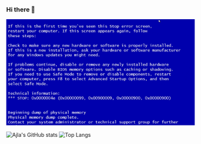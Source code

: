 ### Hi there 👋

<div align="center">
  <img src="https://github.com/ajla-brdarevic/ajla-brdarevic/blob/main/giphy.gif">
</div>

![Ajla's GitHub stats](https://github-readme-stats.vercel.app/api?username=ajla-brdarevic&show_icons=true&theme=material-palenight&rank_icon=github)
![Top Langs](https://github-readme-stats.vercel.app/api/top-langs/?username=ajla-brdarevic&layout=compact&theme=material-palenight&card_width=400)
